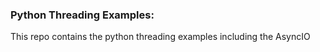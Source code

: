 ### Python Threading Examples:
This repo contains the python threading examples including the AsyncIO